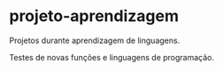 # projeto-aprendizagem

Projetos durante aprendizagem de linguagens.

Testes de novas funções e linguagens de programação.
